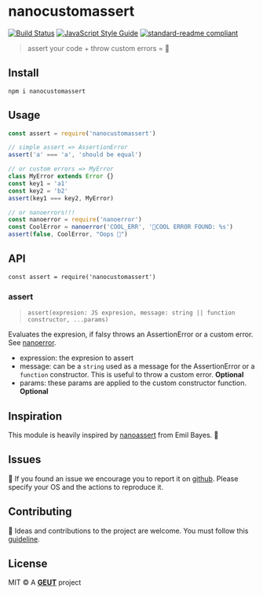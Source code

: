 # nanocustomassert

[![Build Status](https://travis-ci.com/geut/nanocustomassert.svg?branch=master)](https://travis-ci.com/geut/nanocustomassert)
[![JavaScript Style Guide](https://img.shields.io/badge/code_style-standard-brightgreen.svg)](https://standardjs.com)
[![standard-readme compliant](https://img.shields.io/badge/readme%20style-standard-brightgreen.svg?style=flat-square)](https://github.com/RichardLitt/standard-readme)

> assert your code + throw custom errors = 🎰

## <a name="install"></a> Install

```
npm i nanocustomassert
```

## <a name="usage"></a> Usage

```javascript
const assert = require('nanocustomassert')

// simple assert => AssertionError
assert('a' === 'a', 'should be equal')

// or custom errors => MyError
class MyError extends Error {}
const key1 = 'a1'
const key2 = 'b2'
assert(key1 === key2, MyError)

// or nanoerrors!!!
const nanoerror = require('nanoerror')
const CoolError = nanoerror('COOL_ERR', '🤖COOL ERROR FOUND: %s')
assert(false, CoolError, "Oops 🙈")
```

## <a name="api"></a> API

`const assert = require('nanocustomassert')`

### assert

> `assert(expresion: JS expresion, message: string || function constructor, ...params)`

Evaluates the expresion, if falsy throws an AssertionError or a custom error. See [nanoerror](https://github.com/geut/nanoerror).

- expression: the expresion to assert
- message: can be a `string` used as a message for the AssertionError or a `function` constructor. This is useful to throw a custom error. **Optional**
- params: these params are applied to the custom constructor function. **Optional**

## <a name="inspiration"></a>Inspiration

This module is heavily inspired by [nanoassert](https://github.com/emilbayes/nanoassert) from Emil Bayes. :clap:

## <a name="issues"></a> Issues

:bug: If you found an issue we encourage you to report it on [github](https://github.com/geut/nanocustomassert/issues). Please specify your OS and the actions to reproduce it.

## <a name="contribute"></a> Contributing

:busts_in_silhouette: Ideas and contributions to the project are welcome. You must follow this [guideline](https://github.com/geut/nanocustomassert/blob/master/CONTRIBUTING.md).

## License

MIT © A [**GEUT**](http://geutstudio.com/) project
